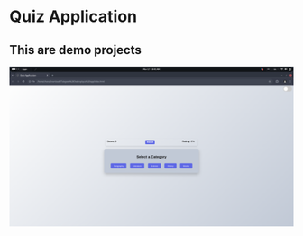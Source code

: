 # Quiz Application

## This are demo projects

![](demo_images/Screenshot%20from%202024-11-17%2006-41-08.png)

